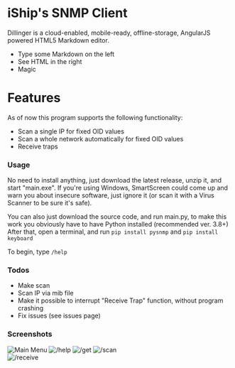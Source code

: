 # iShip's SNMP Client



Dillinger is a cloud-enabled, mobile-ready, offline-storage, AngularJS powered HTML5 Markdown editor.

  - Type some Markdown on the left
  - See HTML in the right
  - Magic

# Features
As of now this program supports the following functionality:
 - Scan a single IP for fixed OID values
 - Scan a whole network automatically for fixed OID values
 - Receive traps

### Usage
No need to install anything, just download the latest release, unzip it, and start "main.exe".
If you're using Windows, SmartScreen could come up and warn you about insecure software, just ignore it (or scan it with a Virus Scanner to be sure it's safe).

You can also just download the source code, and run main.py, to make this work you obviously have to have Python installed (recommended ver. 3.8+)
After that, open a terminal, and run ```pip install pysnmp``` and ```pip install keyboard```

To begin, type ```/help```

### Todos

 - Make scan
 - Scan IP via mib file
 - Make it possible to interrupt "Receive Trap" function, without program crashing
 - Fix issues (see issues page)

### Screenshots
![Main Menu](https://i.imgur.com/5mwpa2N.png)
![/help](https://i.imgur.com/3M1Fgtu.png)
![/get](https://i.imgur.com/XRfvCEq.png)
![/scan](https://i.imgur.com/U0wCcs2.png)<br>
![/receive](https://i.imgur.com/Zmw6zKu.png)
